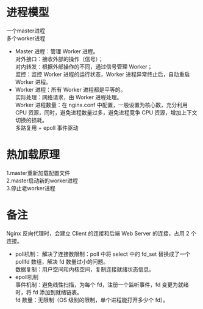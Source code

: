 # 进程模型
一个master进程  
多个worker进程  
* Master 进程：管理 Worker 进程。  
对外接口：接收外部的操作（信号）；  
对内转发：根据外部操作的不同，通过信号管理 Worker；  
监控：监控 Worker 进程的运行状态，Worker 进程异常终止后，自动重启 Worker 进程。  
* Worker 进程：所有 Worker 进程都是平等的。  
实际处理：网络请求，由 Worker 进程处理。  
Worker 进程数量：在 nginx.conf 中配置，一般设置为核心数，充分利用 CPU 资源，同时，避免进程数量过多，避免进程竞争 CPU 资源，增加上下文切换的损耗。  
多路复用 + epoll 事件驱动

# 热加载原理
1.master重新加载配置文件  
2.master启动新的worker进程  
3.停止老worker进程  

# 备注
Nginx 反向代理时，会建立 Client 的连接和后端 Web Server 的连接，占用 2 个连接。   
* poll机制： 
解决了连接数限制：poll 中将 select 中的 fd_set 替换成了一个 pollfd 数组，解决 fd 数量过小的问题。  
数据复制：用户空间和内核空间，复制连接就绪状态信息。  
* epoll机制  
事件机制：避免线性扫描，为每个 fd，注册一个监听事件，fd 变更为就绪时，将 fd 添加到就绪链表。  
fd 数量：无限制（OS 级别的限制，单个进程能打开多少个 fd）。  